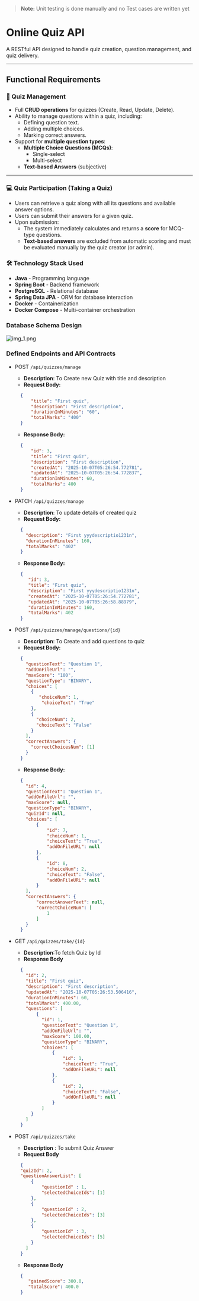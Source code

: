> **Note:** Unit testing is done manually and no Test cases are written yet
# Online Quiz API
A RESTful API designed to handle quiz creation, question management, and quiz delivery.

-----
## Functional Requirements

### 📘 Quiz Management

- Full **CRUD operations** for quizzes (Create, Read, Update, Delete).
- Ability to manage questions within a quiz, including:
    - Defining question text.
    - Adding multiple choices.
    - Marking correct answers.
- Support for **multiple question types**:
    - **Multiple Choice Questions (MCQs)**:
        - Single-select
        - Multi-select
    - **Text-based Answers** (subjective)

---

### ‍💻 Quiz Participation (Taking a Quiz)

- Users can retrieve a quiz along with all its questions and available answer options.
- Users can submit their answers for a given quiz.
- Upon submission:
    - The system immediately calculates and returns a **score** for MCQ-type questions.
    - **Text-based answers** are excluded from automatic scoring and must be evaluated manually by the quiz creator (or admin).

### 🛠️ Technology Stack Used

- **Java** - Programming language
- **Spring Boot** - Backend framework
- **PostgreSQL** - Relational database
- **Spring Data JPA** - ORM for database interaction
- **Docker** - Containerization
- **Docker Compose** - Multi-container orchestration

### Database Schema Design
![img_1.png](img_1.png)
    
### Defined Endpoints and API Contracts
- POST ```/api/quizzes/manage```                
  - **Description**: To Create new Quiz with title and description 
  - **Request Body:**
  ```JSON
    {
        "title": "First quiz",
        "description": "First description",
        "durationInMinutes": "60",
        "totalMarks": "400"
    }
  ```
    - **Response Body:**
  ```JSON
    {
        "id": 3,
        "title": "First quiz",
        "description": "First description",
        "createdAt": "2025-10-07T05:26:54.772781",
        "updatedAt": "2025-10-07T05:26:54.772837",
        "durationInMinutes": 60,
        "totalMarks": 400
    }
    ```

- PATCH ```/api/quizzes/manage```                
  - **Description**: To update details of created quiz 
  - **Request Body:**
  ```JSON
    {
      "description": "First yyydescriptio1231n",
      "durationInMinutes": 160,
      "totalMarks": "402"
    }
  ```
    - **Response Body:**
  ```JSON
    {
       "id": 3,
       "title": "First quiz",
       "description": "First yyydescriptio1231n",
       "createdAt": "2025-10-07T05:26:54.772781",
       "updatedAt": "2025-10-07T05:26:58.88979",
       "durationInMinutes": 160,
       "totalMarks": 402
    }
    ```
- POST ```/api/quizzes/manage/questions/{id}```
  - **Description**: To Create and add questions to quiz
  - **Request Body:**
  ```JSON
    {
      "questionText": "Question 1",
      "addOnFileUrl": "",
      "maxScore": "100",
      "questionType": "BINARY",
      "choices": [
        {
           "choiceNum": 1,
            "choiceText": "True"
        },
        { 
          "choiceNum": 2,
          "choiceText": "False" 
        }
      ],
      "correctAnswers": {
        "correctChoicesNum": [1]
      }
    }
  ```
  - **Response Body:**
  ```json
    {
      "id": 4,
      "questionText": "Question 1",
      "addOnFileUrl": "",
      "maxScore": null,
      "questionType": "BINARY",
      "quizId": null,
      "choices": [
          {
              "id": 7,
              "choiceNum": 1,
              "choiceText": "True",
              "addOnFileURL": null
          },
          {
              "id": 8,
              "choiceNum": 2,
              "choiceText": "False",
              "addOnFileURL": null
          }
      ],
      "correctAnswers": {
          "correctAnswerText": null,
          "correctChoiceNum": [
              1
          ]
      }
    }
  ```

- GET ```/api/quizzes/take/{id}```        
  - **Description**:To fetch Quiz by Id
  - **Response Body**
  ```JSON
    {
      "id": 2,
      "title": "First quiz",
      "description": "First description",
      "updatedAt": "2025-10-07T05:26:53.506416",
      "durationInMinutes": 60,
      "totalMarks": 400.00,
      "questions": [
          {
            "id": 1,
            "questionText": "Question 1",
            "addOnFileUrl": "",
            "maxScore": 100.00,
            "questionType": "BINARY",
            "choices": [
                {
                    "id": 1,
                    "choiceText": "True",
                    "addOnFileURL": null
                },
                {
                    "id": 2,
                    "choiceText": "False",
                    "addOnFileURL": null
                }
            ]
        }
      ]
    }
    ```
- POST ```/api/quizzes/take```       
  - **Description** : To submit Quiz Answer
  - **Request Body**
  ```json
    {
    "quizId": 2,
    "questionAnswerList": [
        {
            "questionId" : 1,
            "selectedChoiceIds": [1]
        },
        {
            "questionId" : 2,
            "selectedChoiceIds": [3]
        },
        {
            "questionId" : 3,
            "selectedChoiceIds": [5]
        } 
      ]
    }
  ```
  - **Response Body**
  ```json
    {
       "gainedScore": 300.0,
       "totalScore": 400.0
    }
  ```